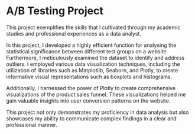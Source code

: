 # A/B Testing Project

This project exemplifies the skills that I cultivated through my academic studies and professional experiences as a data analyst.

In this project, I developed a highly efficient function for analysing the statistical significance between different test groups on a website. Furthermore, I meticulously examined the dataset to identify and address outliers. I employed various data visualization techniques, including the utilization of libraries such as Matplotlib, Seaborn, and Plotly, to create informative visual representations such as boxplots and histograms.

Additionally, I harnessed the power of Plotly to create comprehensive visualizations of the product sales funnel. These visualizations helped me gain valuable insights into user conversion patterns on the website.

This project not only demonstrates my proficiency in data analysis but also showcases my ability to communicate complex findings in a clear and professional manner.
